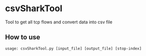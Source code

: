 <h1>csvSharkTool</h1>
Tool to get all tcp flows and convert data into csv file
<h2>How to use</h2>
<code>usage: csvSharkTool.py [input_file] [output_file] [stop-index] </code>